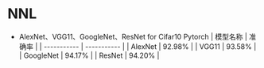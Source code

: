 # NNL
* AlexNet、VGG11、GoogleNet、ResNet for Cifar10 
Pytorch
| 模型名称   | 准确率     |
| ----------- | ----------- |
| AlexNet     | 92.98%      |
| VGG11       | 93.58%      |
| GoogleNet   | 94.17%      |
| ResNet      | 94.20%      |
